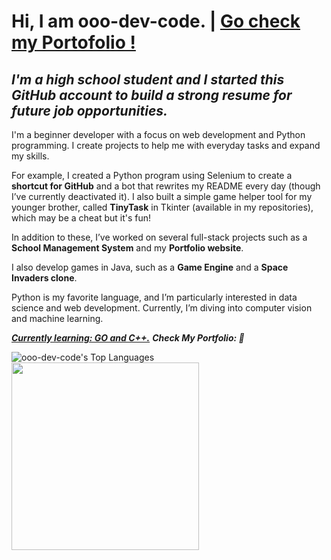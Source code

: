  # <b>Hi, I am ooo-dev-code. </b>  |  <u> Go check my Portofolio !</u>               
            
<i><h2>I'm a high school student and I started this GitHub account to build a strong resume for future job opportunities.</h2></i>
I'm a beginner developer with a focus on web development and Python programming. I create projects to help me with everyday tasks and expand my skills.
   
For example, I created a Python program using Selenium to create a <b>shortcut for GitHub</b> and a bot that rewrites my README every day (though I’ve currently deactivated it). I also built a simple game helper tool for my younger brother, called <b>TinyTask</b> in Tkinter (available in my repositories), which may be a cheat but it's fun!

In addition to these, I’ve worked on several full-stack projects such as a <b>School Management System</b> and my <b>Portfolio website</b>.

I also develop games in Java, such as a <b>Game Engine</b> and a <b>Space Invaders clone</b>.

Python is my favorite language, and I’m particularly interested in data science and web development. Currently, I’m diving into computer vision and machine learning.

<i><strong><u>Currently learning: GO and C++.</u></strong></i>
<i><strong>Check My Portfolio: 🌟</strong></i>

![ooo-dev-code's Top Languages](https://github-readme-stats.vercel.app/api/top-langs/?username=ooo-dev-code&theme=vue-dark&show_icons=true&hide_border=false&layout=compact)<img src="Capture d'écran 2025-01-13 030532.png"  width="300" />

